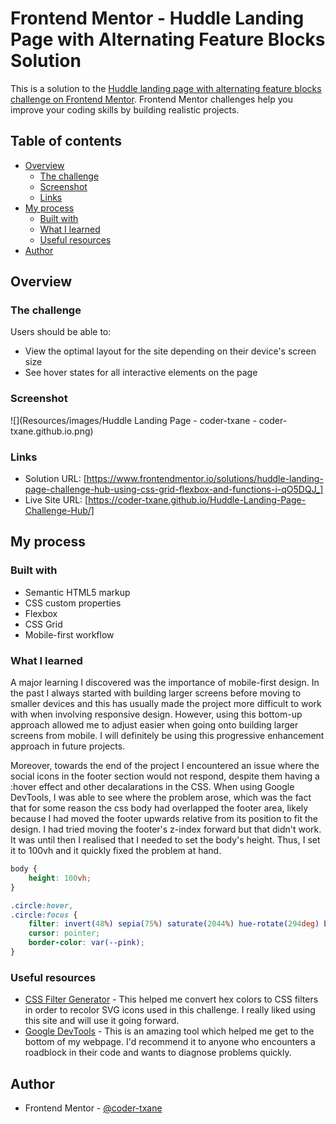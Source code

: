 # Frontend Mentor - Huddle Landing Page with Alternating Feature Blocks Solution

This is a solution to the [Huddle landing page with alternating feature blocks challenge on Frontend Mentor](https://www.frontendmentor.io/challenges/huddle-landing-page-with-alternating-feature-blocks-5ca5f5981e82137ec91a5100). Frontend Mentor challenges help you improve your coding skills by building realistic projects. 

## Table of contents

- [Overview](#overview)
  - [The challenge](#the-challenge)
  - [Screenshot](#screenshot)
  - [Links](#links)
- [My process](#my-process)
  - [Built with](#built-with)
  - [What I learned](#what-i-learned)
  - [Useful resources](#useful-resources)
- [Author](#author)

## Overview

### The challenge

Users should be able to:

- View the optimal layout for the site depending on their device's screen size
- See hover states for all interactive elements on the page

### Screenshot

![](Resources/images/Huddle Landing Page - coder-txane - coder-txane.github.io.png)

### Links

- Solution URL: [https://www.frontendmentor.io/solutions/huddle-landing-page-challenge-hub-using-css-grid-flexbox-and-functions-i-qO5DQJ_]
- Live Site URL: [https://coder-txane.github.io/Huddle-Landing-Page-Challenge-Hub/]

## My process

### Built with

- Semantic HTML5 markup
- CSS custom properties
- Flexbox
- CSS Grid
- Mobile-first workflow

### What I learned

A major learning I discovered was the importance of mobile-first design. In the past I always started with building larger screens before moving to smaller devices and this has usually made the project more difficult to work with when involving responsive design. However, using this bottom-up approach allowed me to adjust easier when going onto building larger screens from mobile. I will definitely be using this progressive enhancement approach in future projects.

Moreover, towards the end of the project I encountered an issue where the social icons in the footer section would not respond, despite them having a :hover effect and other decalarations in the CSS. When using Google DevTools, I was able to see where the problem arose, which was the fact that for some reason the css body had overlapped the footer area, likely because I had moved the footer upwards relative from its position to fit the design. I had tried moving the footer's z-index forward but that didn't work. It was until then I realised that I needed to set the body's height. Thus, I set it to 100vh and it quickly fixed the problem at hand.

```css
body {
    height: 100vh;
}
```

```css
.circle:hover,
.circle:focus {
    filter: invert(48%) sepia(75%) saturate(2044%) hue-rotate(294deg) brightness(100%) contrast(102%);
    cursor: pointer;
    border-color: var(--pink);
}
```

### Useful resources

- [CSS Filter Generator](https://codepen.io/sosuke/pen/Pjoqqp) - This helped me convert hex colors to CSS filters in order to recolor SVG icons used in this challenge. I really liked using this site and will use it going forward.
- [Google DevTools](https://developer.chrome.com/docs/devtools/) - This is an amazing tool which helped me get to the bottom of my webpage. I'd recommend it to anyone who encounters a roadblock in their code and wants to diagnose problems quickly.

## Author

- Frontend Mentor - [@coder-txane](https://www.frontendmentor.io/profile/yourusername)
 
